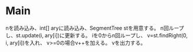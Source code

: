 # Main
nを読み込み、int[] aryに読み込み、SegmentTree stを用意する。
n回ループし、st.update(i, ary[i])に更新する。
iを0からn回ループし、
v=st.findRight(0, i, ary[i])を入れ、
v>=0の場合v++を加える。
vを出力する。
